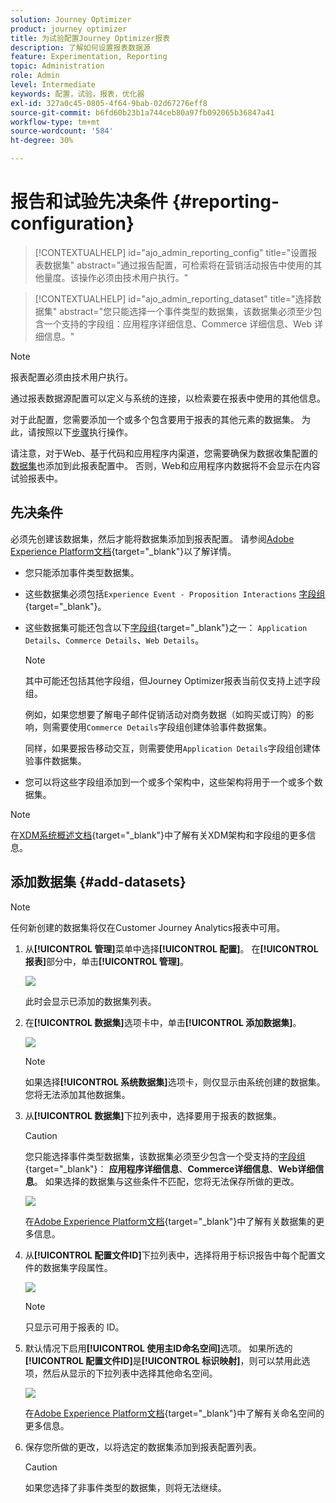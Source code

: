 ```yaml
---
solution: Journey Optimizer
product: journey optimizer
title: 为试验配置Journey Optimizer报表
description: 了解如何设置报表数据源
feature: Experimentation, Reporting
topic: Administration
role: Admin
level: Intermediate
keywords: 配置，试验，报表，优化器
exl-id: 327a0c45-0805-4f64-9bab-02d67276eff8
source-git-commit: b6fd60b23b1a744ceb80a97fb092065b36847a41
workflow-type: tm+mt
source-wordcount: '584'
ht-degree: 30%

---
```


# 报告和试验先决条件 {#reporting-configuration}

>[!CONTEXTUALHELP]
>id="ajo_admin_reporting_config"
>title="设置报表数据集"
>abstract="通过报告配置，可检索将在营销活动报告中使用的其他量度。该操作必须由技术用户执行。"

>[!CONTEXTUALHELP]
>id="ajo_admin_reporting_dataset"
>title="选择数据集"
>abstract="您只能选择一个事件类型的数据集，该数据集必须至少包含一个支持的字段组：应用程序详细信息、Commerce 详细信息、Web 详细信息。"

>[!NOTE]
>
>报表配置必须由技术用户执行。

通过报表数据源配置可以定义与系统的连接，以检索要在报表中使用的其他信息。

对于此配置，您需要添加一个或多个包含要用于报表的其他元素的数据集。 为此，请按照以下[步骤](#add-datasets)执行操作。

请注意，对于Web、基于代码和应用程序内渠道，您需要确保为数据收集配置的[数据集](../data/get-started-datasets.md)也添加到此报表配置中。 否则，Web和应用程序内数据将不会显示在内容试验报表中。

## 先决条件

必须先创建该数据集，然后才能将数据集添加到报表配置。 请参阅[Adobe Experience Platform文档](https://experienceleague.adobe.com/docs/experience-platform/catalog/datasets/user-guide.html?lang=zh-Hans#create){target="_blank"}以了解详情。

* 您只能添加事件类型数据集。

* 这些数据集必须包括`Experience Event - Proposition Interactions` [字段组](https://experienceleague.adobe.com/docs/experience-platform/xdm/tutorials/create-schema-ui.html?lang=zh_Hans#field-group){target="_blank"}。

* 这些数据集可能还包含以下[字段组](https://experienceleague.adobe.com/docs/experience-platform/xdm/tutorials/create-schema-ui.html?lang=zh_Hans#field-group){target="_blank"}之一： `Application Details`、`Commerce Details`、`Web Details`。

  >[!NOTE]
  >
  >其中可能还包括其他字段组，但Journey Optimizer报表当前仅支持上述字段组。

  例如，如果您想要了解电子邮件促销活动对商务数据（如购买或订购）的影响，则需要使用`Commerce Details`字段组创建体验事件数据集。

  同样，如果要报告移动交互，则需要使用`Application Details`字段组创建体验事件数据集。

  <!--The metrics corresponding to each field group are listed [here](#objective-list).-->

* 您可以将这些字段组添加到一个或多个架构中，这些架构将用于一个或多个数据集。

>[!NOTE]
>
>在[XDM系统概述文档](https://experienceleague.adobe.com/docs/experience-platform/xdm/home.html?lang=zh-Hans){target="_blank"}中了解有关XDM架构和字段组的更多信息。

<!--
## Objectives corresponding to each field group {#objective-list}

The table below shows which metrics will be added to the **[!UICONTROL Objectives]** tab of your campaign reports for each field group.

| Field group | Objectives |
|--- |--- |
| Commerce Details | Price Total<br>Payment Amount<br>(Unique) Checkouts<br>(Unique) Product List Adds<br>(Unique) Product List Opens<br>(Unique) Product List Removal<br>(Unique) Product List Views<br>(Unique) Product Views<br>(Unique) Purchases<br>(Unique) Save For Laters<br>Product Price Total<br>Product Quantity |
| Application Details | (Unique) App Launches<br>First App Launches<br>(Unique) App Installs<br>(Unique) App Upgrades |
| Web Details | (Unique) Page Views |
-->

## 添加数据集 {#add-datasets}

>[!NOTE]
>
>任何新创建的数据集将仅在Customer Journey Analytics报表中可用。

1. 从&#x200B;**[!UICONTROL 管理]**&#x200B;菜单中选择&#x200B;**[!UICONTROL 配置]**。 在&#x200B;**[!UICONTROL 报表]**&#x200B;部分中，单击&#x200B;**[!UICONTROL 管理]**。

   ![](assets/reporting-config-menu.png)

   此时会显示已添加的数据集列表。

1. 在&#x200B;**[!UICONTROL 数据集]**&#x200B;选项卡中，单击&#x200B;**[!UICONTROL 添加数据集]**。

   ![](assets/reporting-config-add.png)

   >[!NOTE]
   >
   >如果选择&#x200B;**[!UICONTROL 系统数据集]**&#x200B;选项卡，则仅显示由系统创建的数据集。 您将无法添加其他数据集。

1. 从&#x200B;**[!UICONTROL 数据集]**&#x200B;下拉列表中，选择要用于报表的数据集。

   >[!CAUTION]
   >
   >您只能选择事件类型数据集，该数据集必须至少包含一个受支持的[字段组](https://experienceleague.adobe.com/docs/experience-platform/xdm/tutorials/create-schema-ui.html?lang=zh_Hans#field-group){target="_blank"}： **应用程序详细信息**、**Commerce详细信息**、**Web详细信息**。 如果选择的数据集与这些条件不匹配，您将无法保存所做的更改。

   ![](assets/reporting-config-datasets.png)

   在[Adobe Experience Platform文档](https://experienceleague.adobe.com/docs/experience-platform/catalog/datasets/overview.html?lang=zh_Hans){target="_blank"}中了解有关数据集的更多信息。

1. 从&#x200B;**[!UICONTROL 配置文件ID]**&#x200B;下拉列表中，选择将用于标识报告中每个配置文件的数据集字段属性。

   ![](assets/reporting-config-profile-id.png)

   >[!NOTE]
   >
   >只显示可用于报表的 ID。

1. 默认情况下启用&#x200B;**[!UICONTROL 使用主ID命名空间]**&#x200B;选项。 如果所选的&#x200B;**[!UICONTROL 配置文件ID]**&#x200B;是&#x200B;**[!UICONTROL 标识映射]**，则可以禁用此选项，然后从显示的下拉列表中选择其他命名空间。

   ![](assets/reporting-config-namespace.png)

   在[Adobe Experience Platform文档](https://experienceleague.adobe.com/docs/experience-platform/identity/namespaces.html?lang=zh-Hans){target="_blank"}中了解有关命名空间的更多信息。

1. 保存您所做的更改，以将选定的数据集添加到报表配置列表。

   >[!CAUTION]
   >
   >如果您选择了非事件类型的数据集，则将无法继续。


<!--
When building your campaign reports, you can now see the metrics corresponding to the field groups used in the datasets you added. Go to the **[!UICONTROL Objectives]** tab and select the metrics of your choice to better fine-tune your reports. [Learn more](content-experiment.md#objectives-global)

![](assets/reporting-config-objectives.png)

>[!NOTE]
>
>If you add several datasets, all data from all datasets will be available for reporting.


## How-to video {#video}

Understand how to configure Experience Platform reporting data sources.

>[!VIDEO]()
-->
